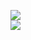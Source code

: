 [![](https://img.shields.io/badge/Made%20With-Github%20Spray-lightgrey.svg?style=for-the-badge&logo=github)](https://github.com/Annihil/github-spray#24808)  
[![](https://i.imgur.com/2DrTn0Z.gif)](https://github.com/Annihil/github-spray)